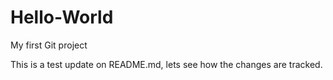 # Hello-World
My first Git project


This is a test update on README.md, lets see how the changes are tracked.
